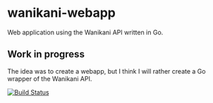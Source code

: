 # wanikani-webapp
Web application using the Wanikani API written in Go.

## Work in progress
The idea was to create a webapp, but I think I will rather create a Go wrapper of the Wanikani API.

[![Build Status](https://travis-ci.org/alebaffa/wanikani-webapp.svg?branch=master)](https://travis-ci.org/alebaffa/wanikani-webapp)
